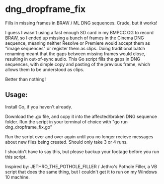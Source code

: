 # dng_dropframe_fix
Fills in missing frames in BRAW / ML DNG sequences. Crude, but it works!

I guess I wasn't using a fast enough SD card in my BMPCC OG to record BRAW, so I ended up missing a bunch of frames in the Cinema DNG sequence, meaning neither Resolve or Premiere would accept them as "image sequences" or register them as clips. Doing traditional batch renaming meant that the gaps between missing frames would close, resulting in out-of-sync audio. This Go script fills the gaps in DNG sequences, with simple copy and pasting of the previous frame, which allows them to be understood as clips. 

Better than nothing!

## Usage:

Install Go, if you haven't already. 

Download the .go file, and copy it into the affected/broken DNG sequence folder. Run the script in your terminal of choice with "go run dng_dropframe_fix.go"

Run the script over and over again until you no longer recieve messages about new files being created. Should only take 3 or 4 runs. 

I shouldn't have to say this, but please backup your footage before you run this script. 

Inspired by: JETHRO_THE_POTHOLE_FILLER / Jethro's Pothole Filler, a VB script that does the same thing, but I couldn't get it to run on my Windows 10 machine. 
